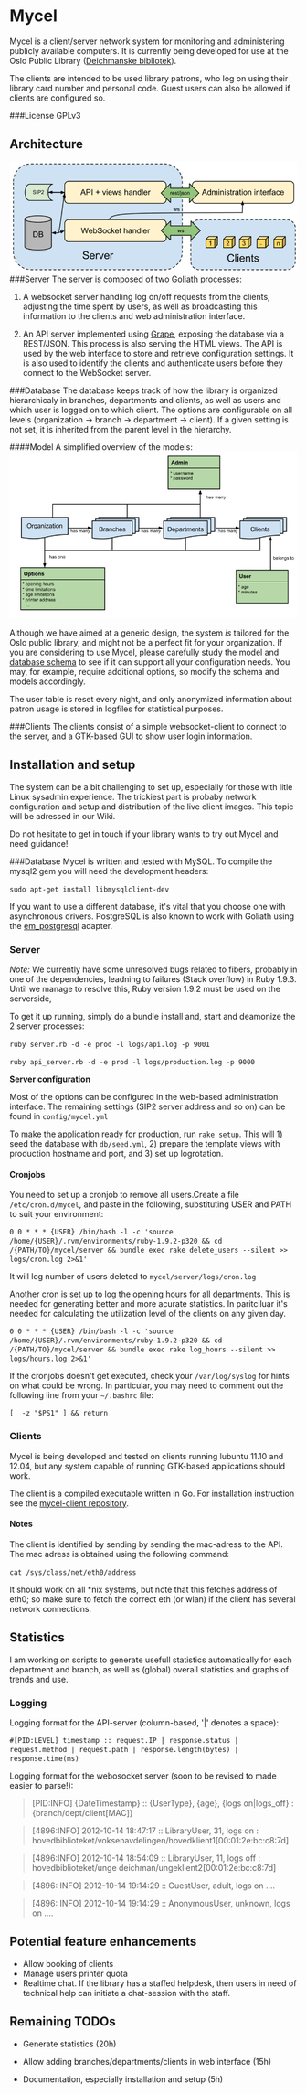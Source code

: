 # Mycel
Mycel is a client/server network system for monitoring and administering publicly available computers. It is currently being developed for use at the Oslo Public Library ([Deichmanske bibliotek]).

The clients are intended to be used library patrons, who log on using their library card number and personal code. Guest users can also be allowed if clients are configured so.

###License
GPLv3

## Architecture
![Mycel architecture](https://github.com/digibib/mycel/raw/master/docs/architecture.png)
###Server
The server is composed of two [Goliath] processes:

1. A websocket server handling log on/off requests from the clients, adjusting the time spent by users, as well as broadcasting this information to the clients and web administration interface.

2. An API server implemented using [Grape], exposing the database via a REST/JSON. This process is also serving the HTML views. The API is used by the web interface to store and retrieve configuration settings. It is also used to identify the clients and authenticate users before they connect to the WebSocket server.

###Database
The database keeps track of how the library is organized hierarchicaly in branches, departments and clients, as well as users and which user is logged on to which client. The options are configurable on all levels (organization -> branch -> department -> client). If a given setting is not set, it is inherited from the parent level in the hierarchy.

####Model
A simplified overview of the models:
![Mycel architecture](https://github.com/digibib/mycel/raw/master/docs/db_model.png)

Although we have aimed at a generic design, the system _is_ tailored for the Oslo public library, and might not be a perfect fit for your organization. If you are considering to use Mycel, please carefully study the model and [database schema](https://github.com/digibib/mycel/raw/master/docs/db_schema.pdf) to see if it can support all your configuration needs. You may, for example, require additional options, so modify the schema and models accordingly.

The user table is reset every night, and only anonymized information about patron usage is stored in logfiles for statistical purposes.

###Clients
The clients consist of a simple websocket-client to connect to the server, and a GTK-based GUI to show user login information.

## Installation and setup
The system can be a bit challenging to set up, especially for those with litle Linux sysadmin experience. The trickiest part is probaby network configuration and setup and distribution of the live client images. This topic will be adressed in our Wiki.

Do not hesitate to get in touch if your library wants to try out Mycel and need guidance!

###Database
Mycel is written and tested with MySQL. To compile the mysql2 gem you will need the development headers:

```sudo apt-get install libmysqlclient-dev```

If you want to use a different database, it's vital that you choose one with asynchronous drivers. PostgreSQL is also known to work with Goliath using the [em_postgresql] adapter.

### Server
*Note:* We currently have some unresolved bugs related to fibers, probably in one of the dependencies, leadning to failures (Stack overflow) in Ruby 1.9.3. Until we manage to resolve this, Ruby version 1.9.2 must be used on the serverside,

To get it up running, simply do a bundle install and, start and deamonize the 2 server processes:

```ruby server.rb -d -e prod -l logs/api.log -p 9001```

```ruby api_server.rb -d -e prod -l logs/production.log -p 9000```


**Server configuration**

Most of the options can be configured in the web-based administration interface. The remaining settings (SIP2 server address and so on) can be found in `config/mycel.yml`

To make the application ready for production, run `rake setup`. This will 1) seed the database with `db/seed.yml`, 2) prepare the template views with production hostname and port, and 3) set up logrotation.

#### Cronjobs
You need to set up a cronjob to remove all users.Create a file `/etc/cron.d/mycel`, and paste in the following, substituting USER and PATH to suit your environment:

```
0 0 * * * {USER} /bin/bash -l -c 'source /home/{USER}/.rvm/environments/ruby-1.9.2-p320 && cd /{PATH/TO}/mycel/server && bundle exec rake delete_users --silent >> logs/cron.log 2>&1'
```

It will log number of users deleted to `mycel/server/logs/cron.log`

Another cron is set up to log the opening hours for all departments. This is needed for generating better and more acurate statistics. In paritciluar it's needed for calculating the utilization level of the clients on any given day.

```
0 0 * * * {USER} /bin/bash -l -c 'source /home/{USER}/.rvm/environments/ruby-1.9.2-p320 && cd /{PATH/TO}/mycel/server && bundle exec rake log_hours --silent >> logs/hours.log 2>&1'
```


If the cronjobs doesn't get executed, check your `/var/log/syslog` for hints on what could be wrong. In particular, you may need to comment out the following line from your `~/.bashrc` file:

    [  -z "$PS1" ] && return

### Clients
Mycel is being developed and tested on clients running lubuntu 11.10 and 12.04, but any system capable of running GTK-based applications should work.

The client is a compiled executable written in Go. For installation instruction see the [mycel-client repository](https://github.com/digibib/mycel-client).

#### Notes
The client is identified by sending by sending the mac-adress to the API. The mac adress is obtained using the following command:

```cat /sys/class/net/eth0/address```

It should work on all *nix systems, but note that this fetches address of eth0; so make sure to fetch the correct eth (or wlan) if the client has several network connections.

## Statistics
I am working on scripts to generate usefull statistics automatically for each department and branch, as well as (global) overall statistics and graphs of trends and use.

### Logging
Logging format for the API-server (column-based,  '|' denotes a space):

```
#[PID:LEVEL] timestamp :: request.IP | response.status | request.method | request.path | response.length(bytes) | response.time(ms)
```

Logging format for the webosocket server (soon to be revised to made easier to parse!):
>[PID:INFO] {DateTimestamp} :: {UserType}, {age}, {logs on|logs_off} : {branch/dept/client[MAC]}

>[4896:INFO] 2012-10-14 18:47:17 :: LibraryUser, 31, logs on : hovedbiblioteket/voksenavdelingen/hovedklient1[00:01:2e:bc:c8:7d]

>[4896:INFO] 2012-10-14 18:54:09 :: LibraryUser, 11, logs off : hovedbiblioteket/unge deichman/ungeklient2[00:01:2e:bc:c8:7d]

> [4896: INFO] 2012-10-14 19:14:29 :: GuestUser, adult, logs on ....

> [4896: INFO] 2012-10-14 19:14:29 :: AnonymousUser, unknown, logs on ....

## Potential feature enhancements
* Allow booking of clients
* Manage users printer quota
* Realtime chat. If the library has a staffed helpdesk, then users in need of technical help can initiate a chat-session with the staff.


## Remaining TODOs
* Generate statistics (20h)
* Allow adding branches/departments/clients in web interface (15h)
* Documentation, especially installation and setup (5h)

  [Deichmanske bibliotek]: http://deichman.no
  [Goliath]: https://github.com/postrank-labs/goliath/
  [Grape]: https://github.com/intridea/grape
  [em_postgresql]: https://github.com/mperham/em_postgresql
